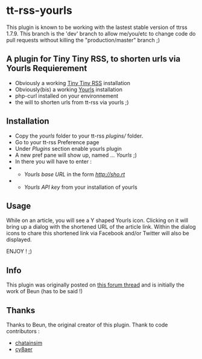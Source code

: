 tt-rss-yourls
=============

This plugin is known to be working with the lastest stable version of ttrss 1.7.9.
This branch is the 'dev' branch to allow me/you/etc to change code do pull requests without killing the "production/master" branch ;)

A plugin for Tiny Tiny RSS, to shorten urls via Yourls
Requierement
------------
* Obviously a working [Tiny Tiny RSS](http://tt-rss.org/) installation
* Obviously(bis) a working [Yourls](http://yourls.org) installation
* php-curl installed on your environnement
* the will to shorten urls from tt-rss via yourls ;)


Installation
------------
* Copy the *yourls* folder to your tt-rss *plugins/* folder.
* Go to your tt-rss Preference page
* Under *Plugins* section enable yourls plugin
* A new pref pane will show up, named ... *Yourls* ;)
* In there you will have to enter :
* * *Yourls base URL* in the form *http://sho.rt*
* * *Yourls API key* from your installation of yourls


Usage
------
While on an article, you will see a Y shaped Yourls icon. Clicking on it will bring up a dialog with the shortened URL of the article link. Within the dialog icons to chare this shortened link via Facebook and/or Twitter will also be displayed.

ENJOY ! ;)

Info
----
This plugin was originally posted on [this forum thread](http://www.tt-rss.org/forum/viewtopic.php?f=22&t=1429&p=7564) and is initially the work of Beun (has to be said !)



Thanks
------
Thanks to Beun, the original creator of this plugin.
Thank to code contributors :
* [chatainsim](https://github.com/chatainsim)
* [cy8aer](https://github.com/cy8aer)
